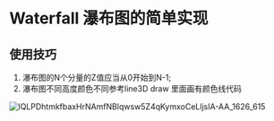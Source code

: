 # Waterfall 瀑布图的简单实现

## 使用技巧
  
1. 瀑布图的N个分量的Z值应当从0开始到N-1;
2. 瀑布图不同高度颜色不同参考line3D draw 里面画有颜色线代码

![lQLPDhtmkfbaxHrNAmfNBlqwsw5Z4qKymxoCeLljsIA-AA_1626_615](https://user-images.githubusercontent.com/32051731/167240469-f6a7282e-49d5-4b7a-9965-8f3b1cb546f7.png)


